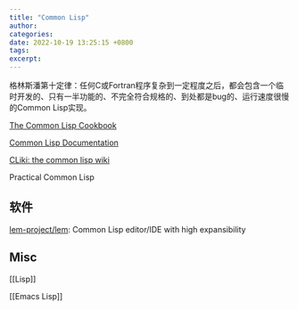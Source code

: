 ```yaml
---
title: "Common Lisp"
author: 
categories: 
date: 2022-10-19 13:25:15 +0800
tags: 
excerpt: 
---
```


格林斯潘第十定律：任何C或Fortran程序复杂到一定程度之后，都会包含一个临时开发的、只有一半功能的、不完全符合规格的、到处都是bug的、运行速度很慢的Common Lisp实现。

[The Common Lisp Cookbook](https://lispcookbook.github.io/cl-cookbook/)

[Common Lisp Documentation](http://www.lispworks.com/documentation/common-lisp.html)

[CLiki: the common lisp wiki](https://www.cliki.net/)

Practical Common Lisp


## 软件

[lem-project/lem](https://github.com/lem-project/lem): Common Lisp editor/IDE with high expansibility


## Misc

[[Lisp]]

[[Emacs Lisp]]



